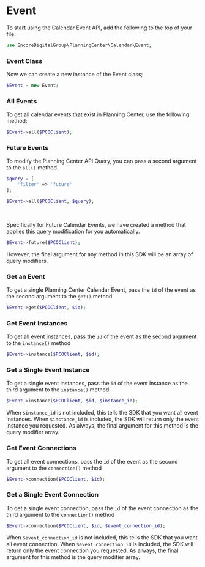 # Event
To start using the Calendar Event API, add the following to the top of your file:
```php
use EncoreDigitalGroup\PlanningCenter\Calendar\Event;
```

### Event Class
Now we can create a new instance of the Event class;
```php
$Event = new Event;
```

### All Events
To get all calendar events that exist in Planning Center, use the following method:
```php
$Event->all($PCOClient);
```

### Future Events
To modify the Planning Center API Query, you can pass a second argument to the ```all()``` method.
```php
$query = [
    'filter' => 'future'
];

$Event->all($PCOClient, $query);
```
<br />

Specifically for Future Calendar Events, we have created a method that applies this query modification for you automatically.
```php
$Event->future($PCOClient);
```
However, the final argument for any method in this SDK will be an array of query modifiers.

### Get an Event
To get a single Planning Center Calendar Event, pass the ```id``` of the event as the second argument to the ```get()``` method
```php
$Event->get($PCOClient, $id);
```

### Get Event Instances
To get all event instances, pass the ```id``` of the event as the second argument to the ```instance()``` method
```php
$Event->instance($PCOClient, $id);
```

### Get a Single Event Instance
To get a single event instances, pass the ```id``` of the event instance as the third argument to the ```instance()``` method
```php
$Event->instance($PCOClient, $id, $instance_id);
```
When ```$instance_id``` is not included, this tells the SDK that you want all event instances. When ```$instance_id``` is included, the SDK will return only the event instance you requested. As always, the final argument for this method is the query modifier array.

### Get Event Connections
To get all event connections, pass the ```id``` of the event as the second argument to the ```connection()``` method
```php
$Event->connection($PCOClient, $id);
```

### Get a Single Event Connection
To get a single event connection, pass the ```id``` of the event connection as the third argument to the ```connection()``` method
```php
$Event->connection($PCOClient, $id, $event_connection_id);
```
When ```$event_connection_id``` is not included, this tells the SDK that you want all event connection. When ```$event_connection_id``` is included, the SDK will return only the event connection you requested. As always, the final argument for this method is the query modifier array.
